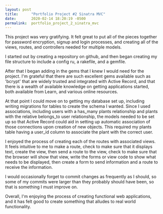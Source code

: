 ```yaml
---
layout: post
title:      "Portfolio Project #2 Sinatra MVC"
date:       2020-02-14 18:20:19 -0500
permalink:  portfolio_project_2_sinatra_mvc
---
```



This project was very gratifying. It felt great to put all of the pieces together for password encryption, signup and login processes,  and creating all of the views, routes, and controllers needed for multiple models. 

I started out by creating a repository on github, and then began creating my file structure to include a config ru, a rakefile, and a gemfile. 

After that I began adding in the gems that I knew I would need for the project. I'm grateful that there are such excellent gems available such as 'bcrypt' that are widely trusted and integrated with Active Record, and that there is a wealth of available knowledge on getting applications started, both available from Learn, and various online resources. 

At that point I could move on to getting my database set up, including writing migrations for tables to create the schema I wanted. Since I used associations, including users with a has_many plants relationship and plants with the relative belongs_to user relationship, the models needed to be set up so that Active Record could aid in setting up automatic association of those connections upon creation of new objects. This required my plants table having a user_id column to associate the plant with the correct user. 

I enjoyed the process of creating each of the routes with associated views. It feels intuitive to me to make a route, check to make sure that it displays text, create the view, then send a route to the view, check to make sure that the browser will show that view, write the forms or view code to show what needs to be displayed, then create a form to send information and a route to receive the information. 

I would occasionally forget to commit changes as frequently as I should, so some of my commits were larger than they probably should have been, so that is something I must improve on. 

Overall, I'm enjoying the process of creating functional web applications, and it has felt good to create something that alludes to real world functionality.
